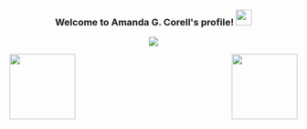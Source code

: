 <h3 align="center">
  Welcome to Amanda G. Corell's profile!
  <img src="https://media.giphy.com/media/hvRJCLFzcasrR4ia7z/giphy.gif" width="28">
</h3>

<!-- Typing SVG by DenverCoder1 - https://github.com/DenverCoder1/readme-typing-svg -->
<p align="center">
  <a href="https://github.com/DenverCoder1/readme-typing-svg"><img src="https://readme-typing-svg.herokuapp.com/?color=%23AF34C9&lines=I+love+python,+dive+and+greyhounds"></a>
</p>



<a align="left" href="https://github.com/amandagcorell/When-neural-nets-becomes-sentiments-in-ART" title="Sentiments in ART"><img align="left" height="115" src="https://github-readme-stats.vercel.app/api/pin/?username=amandagcorell&repo=When-neural-nets-becomes-sentiments-in-ART&theme=react&border_color=61dafb&border_radius=10"></a><a align="right" href="https://github.com/zumrudu-anka/DataStructures" title="Data Structures"><img align="right" height="115" src="https://github-readme-stats.vercel.app/api/pin/?username=zumrudu-anka&repo=DataStructures&theme=react&border_color=61dafb&border_radius=10"></a>